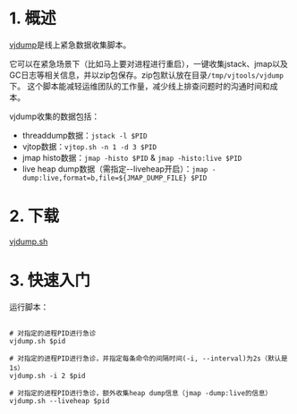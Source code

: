 # 1. 概述

[vjdump](https://github.com/vipshop/vjtools/tree/master/vjdump)是线上紧急数据收集脚本。 

它可以在紧急场景下（比如马上要对进程进行重启），一键收集jstack、jmap以及GC日志等相关信息，并以zip包保存。zip包默认放在目录`/tmp/vjtools/vjdump`下。
这个脚本能减轻运维团队的工作量，减少线上排查问题时的沟通时间和成本。

vjdump收集的数据包括：
* threaddump数据：`jstack -l $PID`
* vjtop数据：`vjtop.sh -n 1 -d 3 $PID`
* jmap histo数据：`jmap -histo $PID` & `jmap -histo:live $PID`
* live heap dump数据（需指定--liveheap开启）：`jmap -dump:live,format=b,file=${JMAP_DUMP_FILE} $PID`

# 2. 下载

[vjdump.sh](https://github.com/vipshop/vjtools/blob/master/vjdump/vjdump.sh)

# 3. 快速入门

运行脚本：

```shell

# 对指定的进程PID进行急诊
vjdump.sh $pid

# 对指定的进程PID进行急诊，并指定每条命令的间隔时间(-i, --interval)为2s（默认是1s）
vjdump.sh -i 2 $pid 

# 对指定的进程PID进行急诊，额外收集heap dump信息（jmap -dump:live的信息）
vjdump.sh --liveheap $pid

```